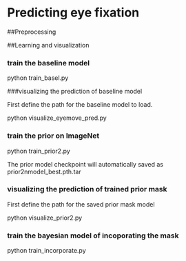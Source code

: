 # Predicting eye fixation

##Preprocessing 



##Learning and visualization
### train the baseline model

python train_basel.py

###visualizing the prediction of baseline model

First define the path for the baseline model to load.

python visualize_eyemove_pred.py

### train the prior on ImageNet

python train_prior2.py

The prior model checkpoint will automatically saved as prior2nmodel_best.pth.tar

### visualizing the prediction of trained prior mask
First define the path for the saved prior mask model

python visualize_prior2.py

### train the bayesian model of incoporating the mask

python train_incorporate.py

